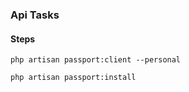 ### Api Tasks

#### Steps

````
php artisan passport:client --personal
````

````
php artisan passport:install
````
